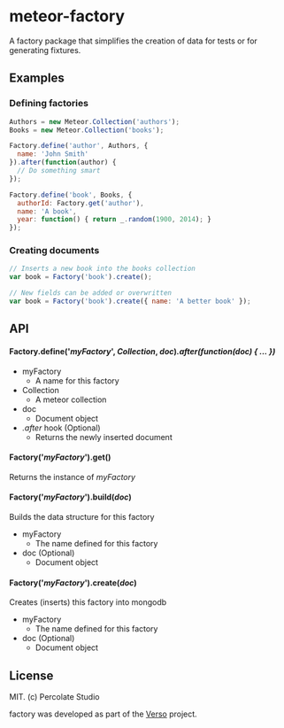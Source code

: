 # meteor-factory

A factory package that simplifies the creation of data for tests or for generating fixtures.

## Examples

### Defining factories

```javascript
Authors = new Meteor.Collection('authors');
Books = new Meteor.Collection('books');

Factory.define('author', Authors, {
  name: 'John Smith'
}).after(function(author) {
  // Do something smart
});

Factory.define('book', Books, {
  authorId: Factory.get('author'),
  name: 'A book',
  year: function() { return _.random(1900, 2014); }
});
```

### Creating documents

```javascript
// Inserts a new book into the books collection
var book = Factory('book').create();

// New fields can be added or overwritten
var book = Factory('book').create({ name: 'A better book' });
```

## API

#### Factory.define('*myFactory*', *Collection*, *doc*)*.after(function(doc) { ... })*

- myFactory
  - A name for this factory
- Collection
  - A meteor collection
- doc
  - Document object
- *.after* hook (Optional)
  - Returns the newly inserted document

#### Factory('*myFactory*').get()

Returns the instance of *myFactory*

#### Factory('*myFactory*').build(*doc*)

Builds the data structure for this factory

- myFactory
  - The name defined for this factory
- doc (Optional)
  - Document object

#### Factory('*myFactory*').create(*doc*)

Creates (inserts) this factory into mongodb

- myFactory
  - The name defined for this factory
- doc (Optional)
  - Document object

## License 

MIT. (c) Percolate Studio

factory was developed as part of the [Verso](http://versoapp.com) project.